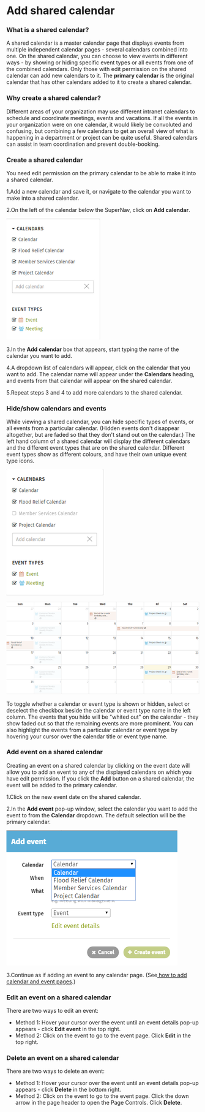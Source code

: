 # Add shared calendar



### What is a shared calendar?

A shared calendar is a master calendar page that displays events from multiple independent calendar pages - several calendars combined into one. On the shared calendar, you can choose to view events in different ways - by showing or hiding specific event types or all events from one of the combined calendars. Only those with edit permission on the shared calendar can add new calendars to it. The **primary calendar** is the original calendar that has other calendars added to it to create a shared calendar.

### Why create a shared calendar?

Different areas of your organization may use different intranet calendars to schedule and coordinate meetings, events and vacations. If all the events in your organization were on one calendar, it would likely be convoluted and confusing, but combining a few calendars to get an overall view of what is happening in a department or project can be quite useful. Shared calendars can assist in team coordination and prevent double-booking.

### Create a shared calendar

You need edit permission on the primary calendar to be able to make it into a shared calendar.

1.Add a new calendar and save it, or navigate to the calendar you want to make into a shared calendar.

2.On the left of the calendar below the SuperNav, click on **Add calendar**.

![](../../../.gitbook/assets/1%20%2878%29.png)



3.In the **Add calendar** box that appears, start typing the name of the calendar you want to add.

4.A dropdown list of calendars will appear, click on the calendar that you want to add. The calendar name will appear under the **Calendars** heading, and events from that calendar will appear on the shared calendar.

5.Repeat steps 3 and 4 to add more calendars to the shared calendar.

### Hide/show calendars and events

While viewing a shared calendar, you can hide specific types of events, or all events from a particular calendar. \(Hidden events don't disappear altogether, but are faded so that they don't stand out on the calendar.\) The left hand column of a shared calendar will display the different calendars and the different event types that are on the shared calendar. Different event types show as different colours, and have their own unique event type icons.

![](../../../.gitbook/assets/2%20%2871%29.png)

![](../../../.gitbook/assets/4%20%288%29.png)



To toggle whether a calendar or event type is shown or hidden, select or deselect the checkbox beside the calendar or event type name in the left column. The events that you hide will be "whited out" on the calendar - they show faded out so that the remaining events are more prominent. You can also highlight the events from a particular calendar or event type by hovering your cursor over the calendar title or event type name.

### Add event on a shared calendar

Creating an event on a shared calendar by clicking on the event date will allow you to add an event to any of the displayed calendars on which you have edit permission. If you click the **Add** button on a shared calendar, the event will be added to the primary calendar.

1.Click on the new event date on the shared calendar.

2.In the **Add event** pop-up window, select the calendar you want to add the event to from the **Calendar** dropdown. The default selection will be the primary calendar.

![](../../../.gitbook/assets/5%20%2818%29.png)



3.Continue as if adding an event to any calendar page. \(See[ how to add calendar and event pages](./).\)



### Edit an event on a shared calendar

There are two ways to edit an event:

* Method 1: Hover your cursor over the event until an event details pop-up appears - click **Edit event** in the top right.
* Method 2: Click on the event to go to the event page. Click **Edit** in the top right.

### Delete an event on a shared calendar

There are two ways to delete an event:

* Method 1: Hover your cursor over the event until an event details pop-up appears - click **Delete** in the bottom right.
* Method 2: Click on the event to go to the event page. Click the down arrow in the page header to open the Page Controls. Click **Delete**.

